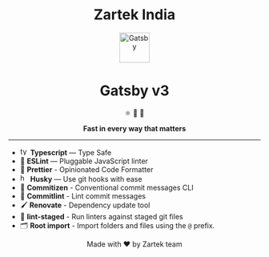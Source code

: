 <h1 align="center">Zartek India</h1>
<p align="center">
  <a href="https://www.gatsbyjs.com">
    <img alt="Gatsby" src="https://www.gatsbyjs.com/Gatsby-Monogram.svg" width="60" />
  </a>
</p>
<h1 align="center">
  Gatsby v3
</h1>

<p align="center">
  ⚛️ 📄 🚀
</p>
<p align="center">
  <strong>
    Fast in every way that matters
  </strong>
</p>

<hr/>

- <img src="https://emojis.slackmojis.com/emojis/images/1479745458/1383/typescript.png?1479745458" alt="typescript" width=16 /> **Typescript** — Type Safe
- 📏 **ESLint** — Pluggable JavaScript linter
- 💖 **Prettier** - Opinionated Code Formatter
- <img src="https://pbs.twimg.com/profile_images/549561819010854912/AJonc96g.png" alt="husky" width="16"> **Husky** — Use git hooks with ease
- 📄 **Commitizen** - Conventional commit messages CLI
- 🚓 **Commitlint** - Lint commit messages
- 🖌 **Renovate** - Dependency update tool
- 🚫 **lint-staged** - Run linters against staged git files
- 🗂 **Root import** - Import folders and files using the `@` prefix.

<p  align="center"> Made with ♥ by Zartek team</p>
